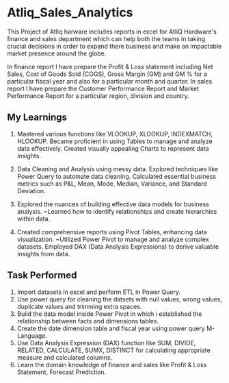 # Atliq_Sales_Analytics
This Project of Atliq harware includes reports in excel for AtliQ Hardware's finance and sales department which can help both the teams in taking crucial decisions in order to expand there business and make an impactable market presence around the globe.

In finance report I have prepare the Profit & Loss statement including Net Sales, Cost of Goods Sold (COGS), Gross Margin (GM) and GM % for a particular fiscal year and also for a particular month and quarter. In sales report I have prepare the Customer Performance Report and Market Performance Report for a particular region, division and country.

## My Learnings

1. Mastered various functions like VLOOKUP, XLOOKUP, INDEXMATCH, HLOOKUP. Became proficient in using Tables to manage and analyze data effectively. Created visually appealing Charts to represent data insights.

2. Data Cleaning and Analysis using messy data. Explored techniques like Power Query to automate data cleaning. Calculated essential business metrics such as P&L, Mean, Mode, Median, Variance, and Standard Deviation.

3. Explored the nuances of building effective data models for business analysis. ~Learned how to identify relationships and create hierarchies within data.

4. Created comprehensive reports using Pivot Tables, enhancing data visualization. ~Utilized Power Pivot to manage and analyze complex datasets. Employed DAX (Data Analysis Expressions) to derive valuable insights from data.

## Task Performed

1. Import datasets in excel and perform ETL in Power Query.
2. Use power query for cleaning the datsets with null values, wrong values, duplicate values and trimming extra spaces.
3. Build the data model inside Power Pivot in which i established the relationship between facts and dimensions tables.
4. Create the date dimension table and fiscal year using power query M-Language.
5. Use Data Analysis Expression (DAX) function like SUM, DIVIDE, RELATED, CALCULATE, SUMX, DISTINCT for calculating appropriate measure and calculated columns.
6. Learn the domain knowledge of finance and sales like Profit & Loss Statement, Forecast Prediction.
